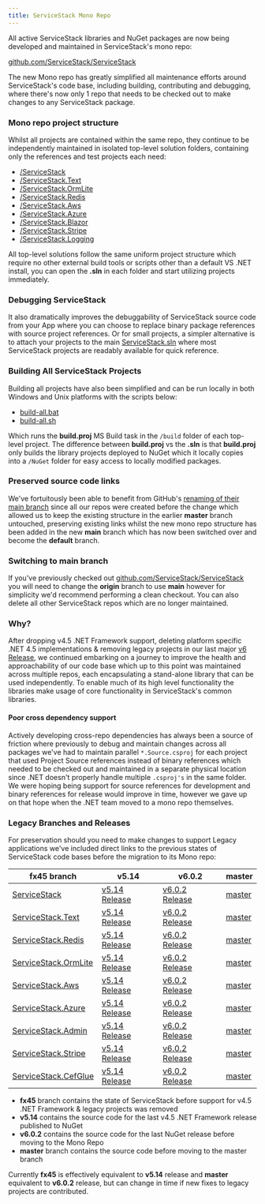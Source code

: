 ```yaml
---
title: ServiceStack Mono Repo
---
```


All active ServiceStack libraries and NuGet packages are now being developed and maintained in ServiceStack's mono repo:

<a class="block my-8 font-medium text-center text-2xl" href="https://github.com/ServiceStack/ServiceStack">github.com/ServiceStack/ServiceStack</a>

The new Mono repo has greatly simplified all maintenance efforts around ServiceStack's code base, including building, contributing and debugging, where there's now only 1 repo that needs to be checked out to make changes to any ServiceStack package.

### Mono repo project structure

Whilst all projects are contained within the same repo, they continue to be independently maintained in isolated top-level solution folders, containing only the references and test projects each need:

- [/ServiceStack](https://github.com/ServiceStack/ServiceStack/tree/main/ServiceStack)
- [/ServiceStack.Text](https://github.com/ServiceStack/ServiceStack/tree/main/ServiceStack.Text)
- [/ServiceStack.OrmLite](https://github.com/ServiceStack/ServiceStack/tree/main/ServiceStack.OrmLite)
- [/ServiceStack.Redis](https://github.com/ServiceStack/ServiceStack/tree/main/ServiceStack.Redis)
- [/ServiceStack.Aws](https://github.com/ServiceStack/ServiceStack/tree/main/ServiceStack.Aws)
- [/ServiceStack.Azure](https://github.com/ServiceStack/ServiceStack/tree/main/ServiceStack.Azure)
- [/ServiceStack.Blazor](https://github.com/ServiceStack/ServiceStack/tree/main/ServiceStack.Blazor)
- [/ServiceStack.Stripe](https://github.com/ServiceStack/ServiceStack/tree/main/ServiceStack.Stripe)
- [/ServiceStack.Logging](https://github.com/ServiceStack/ServiceStack/tree/main/ServiceStack.Logging)

All top-level solutions follow the same uniform project structure which require no other external build tools or scripts other than a default VS .NET install, you can open the **.sln** in each folder and start utilizing projects immediately.

### Debugging ServiceStack

It also dramatically improves the debuggability of ServiceStack source code from your App where you can choose to replace binary package references with source project references. Or for small projects, a simpler alternative is to attach your projects to the main [ServiceStack.sln](https://github.com/ServiceStack/ServiceStack/tree/main/ServiceStack/src) where most ServiceStack projects are readably available for quick reference.

### Building All ServiceStack Projects

Building all projects have also been simplified and can be run locally in both Windows and Unix platforms with the scripts below:

 - [build-all.bat](https://github.com/ServiceStack/ServiceStack/blob/main/build/build-all.bat)
 - [build-all.sh](https://github.com/ServiceStack/ServiceStack/blob/main/build/build-all.sh)

Which runs the **build.proj** MS Build task in the `/build` folder of each top-level project. The difference between **build.proj** vs the **.sln** is that **build.proj** only builds the library projects deployed to NuGet which it locally copies into a `/NuGet` folder for easy access to locally modified packages.

### Preserved source code links

We've fortuitously been able to benefit from GitHub's [renaming of their main branch](https://github.com/github/renaming/) since all our repos were created before the change which allowed us to keep the existing structure in the earlier **master** branch untouched, preserving existing links whilst the new mono repo structure has been added in the new **main** branch which has now been switched over and become the **default** branch.

### Switching to main branch

If you've previously checked out [github.com/ServiceStack/ServiceStack](https://github.com/ServiceStack/ServiceStack/tree/main/ServiceStack) you will need to change the **origin** branch to use **main** however for simplicity we'd recommend performing a clean checkout. You can also delete all other ServiceStack repos which are no longer maintained.

### Why?

After dropping v4.5 .NET Framework support, deleting platform specific .NET 4.5 implementations & removing legacy projects in our last major [v6 Release](/releases/v6#breaking-changes), we continued embarking on a journey to improve the health and approachability of our code base which up to this point was maintained across multiple repos, each encapsulating a stand-alone library that can be used independently. To enable much of its high level functionality the libraries make usage of core functionality in ServiceStack's common libraries. 

#### Poor cross dependency support

Actively developing cross-repo dependencies has always been a source of friction where previously to debug and maintain changes across all packages we've had to maintain parallel `*.Source.csproj` for each project that used Project Source references instead of binary references which needed to be checked out and maintained in a separate physical location since .NET doesn't properly handle multiple `.csproj's` in the same folder. We were hoping being support for source references for development and binary references for release would improve in time, however we gave up on that hope when the .NET team moved to a mono repo themselves.


### Legacy Branches and Releases

For preservation should you need to make changes to support Legacy applications we've included direct links to the previous states of ServiceStack code bases before the migration to its Mono repo:

| fx45 branch | v5.14 | v6.0.2 | master |
|------------ | ----- | ------ | ------ |
| [ServiceStack](https://github.com/ServiceStack/ServiceStack/tree/fx45)                 | [v5.14 Release](https://github.com/ServiceStack/ServiceStack/releases/tag/v5.14)         | [v6.0.2 Release](https://github.com/ServiceStack/ServiceStack/releases/tag/v6.0.2)         | [master](https://github.com/ServiceStack/ServiceStack/tree/master)         |
| [ServiceStack.Text](https://github.com/ServiceStack/ServiceStack.Text/tree/fx45)       | [v5.14 Release](https://github.com/ServiceStack/ServiceStack.Text/releases/tag/v5.14)    | [v6.0.2 Release](https://github.com/ServiceStack/ServiceStack.Text/releases/tag/v6.0.2)    | [master](https://github.com/ServiceStack/ServiceStack.Text/tree/master)    |
| [ServiceStack.Redis](https://github.com/ServiceStack/ServiceStack.Redis/tree/fx45)     | [v5.14 Release](https://github.com/ServiceStack/ServiceStack.Redis/releases/tag/v5.14)   | [v6.0.2 Release](https://github.com/ServiceStack/ServiceStack.Redis/releases/tag/v6.0.2)   | [master](https://github.com/ServiceStack/ServiceStack.Redis/tree/master)   |
| [ServiceStack.OrmLite](https://github.com/ServiceStack/ServiceStack.OrmLite/tree/fx45) | [v5.14 Release](https://github.com/ServiceStack/ServiceStack.OrmLite/releases/tag/v5.14) | [v6.0.2 Release](https://github.com/ServiceStack/ServiceStack.OrmLite/releases/tag/v6.0.2) | [master](https://github.com/ServiceStack/ServiceStack.OrmLite/tree/master) |
| [ServiceStack.Aws](https://github.com/ServiceStack/ServiceStack.Aws/tree/fx45)         | [v5.14 Release](https://github.com/ServiceStack/ServiceStack.Aws/releases/tag/v5.14)     | [v6.0.2 Release](https://github.com/ServiceStack/ServiceStack.Aws/releases/tag/v6.0.2)     | [master](https://github.com/ServiceStack/ServiceStack.Aws/tree/master)     |
| [ServiceStack.Azure](https://github.com/ServiceStack/ServiceStack.Azure/tree/fx45)     | [v5.14 Release](https://github.com/ServiceStack/ServiceStack.Azure/releases/tag/v5.14)   | [v6.0.2 Release](https://github.com/ServiceStack/ServiceStack.Azure/releases/tag/v6.0.2)   | [master](https://github.com/ServiceStack/ServiceStack.Azure/tree/master)   |
| [ServiceStack.Admin](https://github.com/ServiceStack/Admin/tree/fx45)                  | [v5.14 Release](https://github.com/ServiceStack/Admin/releases/tag/v5.14)                | [v6.0.2 Release](https://github.com/ServiceStack/Admin/releases/tag/v6.0.2)                | [master](https://github.com/ServiceStack/Admin/tree/master)                |
| [ServiceStack.Stripe](https://github.com/ServiceStack/Stripe/tree/fx45)                | [v5.14 Release](https://github.com/ServiceStack/Stripe/releases/tag/v5.14)               | [v6.0.2 Release](https://github.com/ServiceStack/Stripe/releases/tag/v6.0.2)               | [master](https://github.com/ServiceStack/Stripe/tree/master)               |
| [ServiceStack.CefGlue](https://github.com/ServiceStack/ServiceStack.CefGlue/tree/fx45) | [v5.14 Release](https://github.com/ServiceStack/ServiceStack.CefGlue/releases/tag/v5.14) | [v6.0.2 Release](https://github.com/ServiceStack/ServiceStack.CefGlue/releases/tag/v6.0.2) | [master](https://github.com/ServiceStack/ServiceStack.CefGlue/tree/master) |


- **fx45** branch contains the state of ServiceStack before support for v4.5 .NET Framework & legacy projects was removed
- **v5.14** contains the source code for the last v4.5 .NET Framework release published to NuGet
- **v6.0.2** contains the source code for the last NuGet release before moving to the Mono Repo
- **master** branch contains the source code before moving to the master branch

Currently **fx45** is effectively equivalent to **v5.14** release and **master** equivalent to **v6.0.2** release, but can change in time if new fixes to legacy projects are contributed.